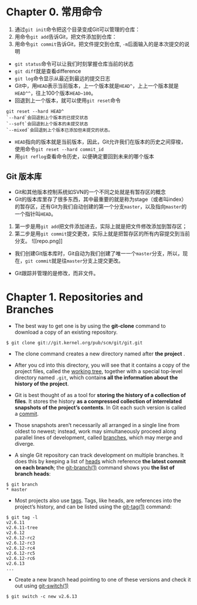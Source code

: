 # Chapter 0. 常用命令
1. 通过`git init`命令把这个目录变成Git可以管理的仓库：
2. 用命令`git add`告诉Git，把文件添加到仓库：
3. 用命令`git commit`告诉Git，把文件提交到仓库, `-m`后面输入的是本次提交的说明

 - `git status`命令可以让我们时刻掌握仓库当前的状态
 - `git diff`就是查看difference
 - `git log`命令显示从最近到最远的提交日志
 - Git中，用`HEAD`表示当前版本，上一个版本就是`HEAD^`，上上一个版本就是`HEAD^^`，往上100个版本`HEAD~100`。
 - 回退到上一个版本，就可以使用`git reset`命令
 ```plain
git reset --hard HEAD^
`--hard`会回退到上个版本的已提交状态
`--soft`会回退到上个版本的未提交状态
`--mixed`会回退到上个版本已添加但未提交的状态。
```
- `HEAD`指向的版本就是当前版本，因此，Git允许我们在版本的历史之间穿梭，使用命令`git reset --hard commit_id`
- 用`git reflog`查看命令历史，以便确定要回到未来的哪个版本


## Git 版本库

- Git和其他版本控制系统如SVN的一个不同之处就是有暂存区的概念
- Git的版本库里存了很多东西，其中最重要的就是称为stage（或者叫index）的暂存区，还有Git为我们自动创建的第一个分支`master`，以及指向`master`的一个指针叫`HEAD`。

1. 第一步是用`git add`把文件添加进去，实际上就是把文件修改添加到暂存区；
2. 第二步是用`git commit`提交更改，实际上就是把暂存区的所有内容提交到当前分支。
![[repo.png]]
- 我们创建Git版本库时，Git自动为我们创建了唯一一个`master`分支，所以，现在，`git commit`就是往`master`分支上提交更改。

- Git跟踪并管理的是修改，而非文件。
# Chapter 1. Repositories and Branches
- The best way to get one is by using the **git-clone** command to download a copy of an existing repository.
```
$ git clone git://git.kernel.org/pub/scm/git/git.git
```

- The clone command creates a new directory named after **the project** . 
- After you cd into this directory, you will see that it contains a copy of the project files, called the [working tree](https://mirrors.edge.kernel.org/pub/software/scm/git/docs/user-manual.html#def_working_tree), together with a special top-level directory named `.git`, which contain**s all the information about the history of the project**.

- Git is best thought of as a tool for **storing the history of a collection of files**. It stores the history **as a compressed collection of interrelated snapshots of the project’s contents**. In Git each such version is called a [commit](https://mirrors.edge.kernel.org/pub/software/scm/git/docs/user-manual.html#def_commit).
- Those snapshots aren’t necessarily all arranged in a single line from oldest to newest; instead, work may simultaneously proceed along parallel lines of development, called [branches](https://mirrors.edge.kernel.org/pub/software/scm/git/docs/user-manual.html#def_branch), which may merge and diverge.
- A single Git repository can track development on multiple branches. It does this by keeping a list of [heads](https://mirrors.edge.kernel.org/pub/software/scm/git/docs/user-manual.html#def_head) which reference **the latest commit on each branch**; the [git-branch(1)](https://mirrors.edge.kernel.org/pub/software/scm/git/docs/git-branch.html) command shows you **the list of branch heads**:
```
$ git branch
* master
```

- Most projects also use [tags](https://mirrors.edge.kernel.org/pub/software/scm/git/docs/user-manual.html#def_tag). Tags, like heads, are references into the project’s history, and can be listed using the [git-tag(1)](https://mirrors.edge.kernel.org/pub/software/scm/git/docs/git-tag.html) command:
```
$ git tag -l
v2.6.11
v2.6.11-tree
v2.6.12
v2.6.12-rc2
v2.6.12-rc3
v2.6.12-rc4
v2.6.12-rc5
v2.6.12-rc6
v2.6.13
...
```

- Create a new branch head pointing to one of these versions and check it out using [git-switch(1)](https://mirrors.edge.kernel.org/pub/software/scm/git/docs/git-switch.html)
```
$ git switch -c new v2.6.13
```


